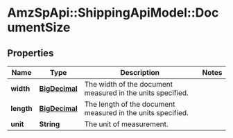 # AmzSpApi::ShippingApiModel::DocumentSize

## Properties
Name | Type | Description | Notes
------------ | ------------- | ------------- | -------------
**width** | [**BigDecimal**](BigDecimal.md) | The width of the document measured in the units specified. | 
**length** | [**BigDecimal**](BigDecimal.md) | The length of the document measured in the units specified. | 
**unit** | **String** | The unit of measurement. | 

